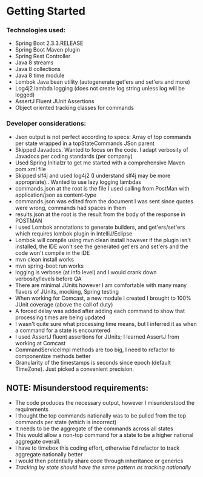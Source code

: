 # Getting Started

### Technologies used:
* Spring Boot 2.3.3.RELEASE
* Spring Boot Maven plugin
* Spring Rest Controller
* Java 8 streams
* Java 8 collections
* Java 8 time module
* Lombok Java bean utility (autogenerate get'ers and set'ers and more)
* Log4j2 lambda logging (does not create log string unless log will be logged)
* AssertJ Fluent JUnit Assertions
* Object oriented tracking classes for commands

### Developer considerations:
* Json output is not perfect according to specs: Array of top commands per state wrapped in a topStateCommands JSon parent
* Skipped Javadocs. Wanted to focus on the code. I adapt verbosity of Javadocs per coding standards (per company)
* Used Spring Initialzr to get me started with a comprehensive Maven pom.xml file
* Skipped slf4j and used log4j2 (I understand slf4j may be more appropriate).. Wanted to use lazy logging lambdas
* commands.json at the root is the file I used calling from PostMan with application/json as content-type
* commands.json was edited from the document I was sent since quotes were wrong, commands had spaces in them
* results.json at the root is the result from the body of the response in POSTMAN
* I used Lombok annotations to generate builders, and get'ers/set'ers which requires lombok plugin in IntelliJ/Eclipse
* Lombok will compile using mvn clean install however if the plugin isn't installed, 
    the IDE won't see the generated get'ers and set'ers and the code won't compile in the IDE
* mvn clean install works
* mvn spring-boot:run works
* logging is verbose (at info level) and I would crank down verbosity/levels before QA
* There are minimal JUnits however I am comfortable with many many flavors of JUnits, mocking, Spring testing
* When working for Comcast, a new module I created I brought to 100% JUnit coverage (above the call of duty)
* A forced delay was added after adding each command to show that processing times are being updated
* I wasn't quite sure what processing time means, but I inferred it as when a command for a state is encountered
* I used AssertJ fluent assertions for JUnits; I learned AssertJ from working at Comcast
* CommandServiceImpl methods are too big, I need to refactor to componentize methods better
* Granularity of the timestamps is seconds since epoch (default TimeZone). Just picked a convenient precision.

## NOTE: Misunderstood requirements:
* The code produces the necessary output, however I misunderstood the requirements
* I thought the top commands nationally was to be pulled from the top commands per state (which is incorrect)
* It needs to be the aggregate of the commands across all states
* This would allow a non-top command for a state to be a higher national aggregate overall. 
* I have to timebox this coding effort, otherwise I'd refactor to track aggregate nationally better 
* I would then potentially share code through inheritance or generics
* _Tracking by state should have the same pattern as tracking nationally_
